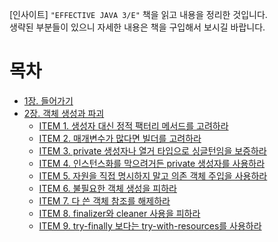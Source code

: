[인사이트] `"EFFECTIVE JAVA 3/E"` 책을 읽고 내용을 정리한 것입니다.  
생략된 부분들이 있으니 자세한 내용은 책을 구입해서 보시길 바랍니다.

# 목차
- [1장. 들어가기]()
- [2장. 객체 생성과 파괴](https://github.com/kva231/EFFECTIVE-JAVA-3E-Summary/tree/master/ch02_%EA%B0%9D%EC%B2%B4%20%EC%83%9D%EC%84%B1%EA%B3%BC%20%ED%8C%8C%EA%B4%B4)
  - [ITEM 1. 생성자 대신 정적 팩터리 메서드를 고려하라](https://github.com/kva231/EFFECTIVE-JAVA-3E-Summary/blob/master/ch02_%EA%B0%9D%EC%B2%B4%20%EC%83%9D%EC%84%B1%EA%B3%BC%20%ED%8C%8C%EA%B4%B4/ITEM%201.md)
  - [ITEM 2. 매개변수가 많다면 빌더를 고려하라]()
  - [ITEM 3. private 생성자나 열거 타입으로 싱글턴임을 보증하라]()
  - [ITEM 4. 인스턴스화를 막으려거든 private 생성자를 사용하라]()
  - [ITEM 5. 자원을 직접 명시하지 말고 의존 객체 주입을 사용하라]()
  - [ITEM 6. 불필요한 객체 생성을 피하라]()
  - [ITEM 7. 다 쓴 객체 참조를 해제하라]()
  - [ITEM 8. finalizer와 cleaner 사용을 피하라]()
  - [ITEM 9. try-finally 보다는 try-with-resources를 사용하라]()

